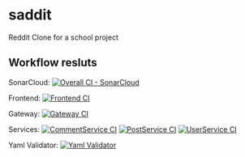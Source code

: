 # saddit
Reddit Clone for a school project

## Workflow resluts

SonarCloud: 
[![Overall CI - SonarCloud](https://github.com/cjbreg/saddit/actions/workflows/SonarCloud.yml/badge.svg)](https://github.com/cjbreg/saddit/actions/workflows/SonarCloud.yml)

Frontend: 
[![Frontend CI](https://github.com/cjbreg/saddit/actions/workflows/Frontend.yml/badge.svg)](https://github.com/cjbreg/saddit/actions/workflows/Frontend.yml)

Gateway: 
[![Gateway CI](https://github.com/cjbreg/saddit/actions/workflows/Gateway.yml/badge.svg)](https://github.com/cjbreg/saddit/actions/workflows/Gateway.yml)

Services: 
[![CommentService CI](https://github.com/cjbreg/saddit/actions/workflows/CommentService.yml/badge.svg)](https://github.com/cjbreg/saddit/actions/workflows/CommentService.yml)
[![PostService CI](https://github.com/cjbreg/saddit/actions/workflows/PostService.yml/badge.svg)](https://github.com/cjbreg/saddit/actions/workflows/PostService.yml)
[![UserService CI](https://github.com/cjbreg/saddit/actions/workflows/UserService.yml/badge.svg)](https://github.com/cjbreg/saddit/actions/workflows/UserService.yml)

Yaml Validator: 
[![Yaml Validator](https://github.com/cjbreg/saddit/actions/workflows/YamlValidator.yml/badge.svg)](https://github.com/cjbreg/saddit/actions/workflows/YamlValidator.yml)

